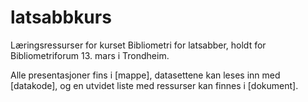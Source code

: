 
<!-- README.md is generated from README.Rmd. Please edit that file -->

# latsabbkurs

Læringsressurser for kurset Bibliometri for latsabber, holdt for
Bibliometriforum 13. mars i Trondheim.

Alle presentasjoner fins i \[mappe\], datasettene kan leses inn med
\[datakode\], og en utvidet liste med ressurser kan finnes i
\[dokument\].
